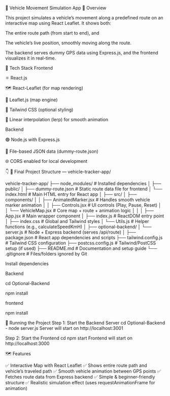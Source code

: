 🚗 Vehicle Movement Simulation App
🧭 Overview

This project simulates a vehicle’s movement along a predefined route on an interactive map using React Leaflet.
It shows both:

The entire route path (from start to end), and

The vehicle’s live position, smoothly moving along the route.

The backend serves dummy GPS data using Express.js, and the frontend visualizes it in real-time.

🧰 Tech Stack
Frontend

⚛️ React.js

🗺️ React-Leaflet (for map rendering)

🧭 Leaflet.js (map engine)

💨 Tailwind CSS (optional styling)

🧮 Linear interpolation (lerp) for smooth animation

Backend

🟢 Node.js with Express.js

📂 File-based JSON data (dummy-route.json)

🌐 CORS enabled for local development

👇
📁 Final Project Structure — vehicle-tracker-app/

vehicle-tracker-app/
├── node_modules/ # Installed dependencies
│
├── public/
│ ├── dummy-route.json # Static route data file for frontend
│ └── index.html # Main HTML entry for React app
│
├── src/
│ ├── components/
│ │ ├── AnimatedMarker.jsx # Handles smooth vehicle marker animation
│ │ ├── Controls.jsx # UI controls (Play, Pause, Reset)
│ │ └── VehicleMap.jsx # Core map + route + animation logic
│ │
│ ├── App.jsx # Main wrapper component
│ ├── index.js # ReactDOM entry point
│ ├── index.css # Global and Tailwind styles
│ └── Utils.js # Helper functions (e.g., calculateSpeedKmH)
│
├── optional-backend/
│ └── server.js # Node + Express backend (serves /api/route)
│
├── package.json # React app dependencies and scripts
├── tailwind.config.js # Tailwind CSS configuration
├── postcss.config.js # Tailwind/PostCSS setup (if used)
├── README.md # Documentation and setup guide
└── .gitignore # Files/folders ignored by Git

Install dependencies

Backend

cd Optional-Backend

npm install

frontend

npm install

🚀 Running the Project
Step 1: Start the Backend Server
cd Optional-Backend - node server.js
Server will start on http://localhost:3001

Step 2: Start the Frontend
cd
npm start
Frontend will start on http://localhost:3000

🗺️ Features

✅ Interactive Map with React Leaflet
✅ Shows entire route path and vehicle’s traveled path
✅ Smooth vehicle animation between GPS points
✅ Fetches route data from Express backend
✅ Simple & beginner-friendly structure
✅ Realistic simulation effect (uses requestAnimationFrame for animation)
